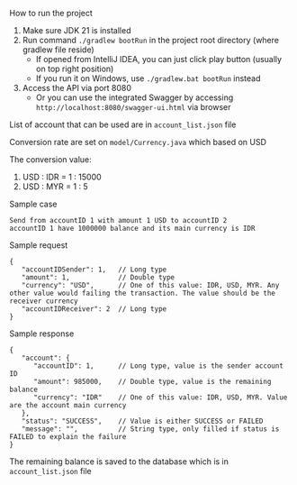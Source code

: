 How to run the project

1. Make sure JDK 21 is installed
2. Run command ```./gradlew bootRun``` in the project root directory (where gradlew file reside)
    * If opened from IntelliJ IDEA, you can just click play button (usually on top right position)
    * If you run it on Windows, use ```./gradlew.bat bootRun``` instead
3. Access the API via port 8080
    * Or you can use the integrated Swagger by accessing ```http://localhost:8080/swagger-ui.html``` via browser

List of account that can be used are in ```account_list.json``` file

Conversion rate are set on ```model/Currency.java``` which based on USD

The conversion value:

1. USD : IDR = 1 : 15000
2. USD : MYR = 1 : 5

Sample case

```
Send from accountID 1 with amount 1 USD to accountID 2
accountID 1 have 1000000 balance and its main currency is IDR
```


Sample request
```
{
   "accountIDSender": 1,   // Long type
   "amount": 1,            // Double type
   "currency": "USD",      // One of this value: IDR, USD, MYR. Any other value would failing the transaction. The value should be the receiver currency
   "accountIDReceiver": 2  // Long type
}
```

Sample response

```
{
   "account": {
      "accountID": 1,      // Long type, value is the sender account ID
      "amount": 985000,    // Double type, value is the remaining balance
      "currency": "IDR"    // One of this value: IDR, USD, MYR. Value are the account main currency
   },
   "status": "SUCCESS",    // Value is either SUCCESS or FAILED
   "message": "",          // String type, only filled if status is FAILED to explain the failure
}
```

The remaining balance is saved to the database which is in ```account_list.json``` file 